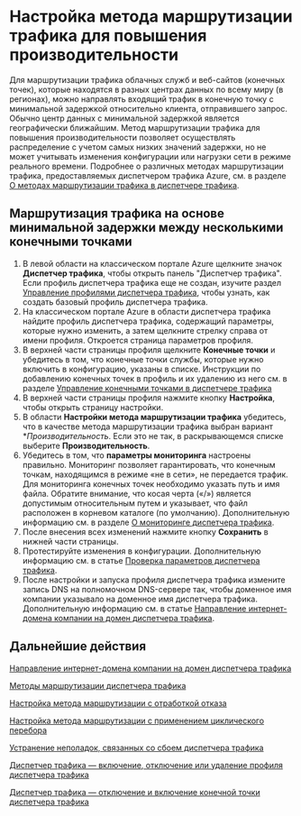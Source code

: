 <properties 
   pageTitle="Настройка метода маршрутизации трафика для повышения производительности | Microsoft Azure"
   description="Эта статья поможет вам настроить маршрутизацию трафика по производительности в диспетчере трафика."
   services="traffic-manager"
   documentationCenter=""
   authors="joaoma"
   manager="carmonm"
   editor="tysonn" />
<tags 
   ms.service="traffic-manager"
   ms.devlang="na"
   ms.topic="article"
   ms.tgt_pltfrm="na"
   ms.workload="infrastructure-services"
   ms.date="12/09/2015"
   ms.author="joaoma" />

# Настройка метода маршрутизации трафика для повышения производительности

Для маршрутизации трафика облачных служб и веб-сайтов (конечных точек), которые находятся в разных центрах данных по всему миру (в регионах), можно направлять входящий трафик в конечную точку с минимальной задержкой относительно клиента, отправившего запрос. Обычно центр данных с минимальной задержкой является географически ближайшим. Метод маршрутизации трафика для повышения производительности позволяет осуществлять распределение с учетом самых низких значений задержки, но не может учитывать изменения конфигурации или нагрузки сети в режиме реального времени. Подробнее о различных методах маршрутизации трафика, предоставляемых диспетчером трафика Azure, см. в разделе [О методах маршрутизации трафика в диспетчере трафика](traffic-manager-load-balancing-methods.md).

## Маршрутизация трафика на основе минимальной задержки между несколькими конечными точками

1. В левой области на классическом портале Azure щелкните значок **Диспетчер трафика**, чтобы открыть панель "Диспетчер трафика". Если профиль диспетчера трафика еще не создан, изучите раздел [Управление профилями диспетчера трафика](traffic-manager-manage-profiles.md), чтобы узнать, как создать базовый профиль диспетчера трафика.
2. На классическом портале Azure в области диспетчера трафика найдите профиль диспетчера трафика, содержащий параметры, которые нужно изменить, а затем щелкните стрелку справа от имени профиля. Откроется страница параметров профиля.
3. В верхней части страницы профиля щелкните **Конечные точки** и убедитесь в том, что конечные точки службы, которые нужно включить в конфигурацию, указаны в списке. Инструкции по добавлению конечных точек в профиль и их удалению из него см. в разделе [Управление конечными точками в диспетчере трафика](traffic-manager-endpoints.md)
4. В верхней части страницы профиля нажмите кнопку **Настройка**, чтобы открыть страницу настройки.
5. В области **Настройки метода маршрутизации трафика** убедитесь, что в качестве метода маршрутизации трафика выбран вариант **Производительность*. Если это не так, в раскрывающемся списке выберите **Производительность**.
6. Убедитесь в том, что **параметры мониторинга** настроены правильно. Мониторинг позволяет гарантировать, что конечным точкам, находящимся в режиме «не в сети», не передается трафик. Для мониторинга конечных точек необходимо указать путь и имя файла. Обратите внимание, что косая черта («/») является допустимым относительным путем и указывает, что файл расположен в корневом каталоге (по умолчанию). Дополнительную информацию см. в разделе [О мониторинге диспетчера трафика](traffic-manager-monitoring.md).
7. После внесения всех изменений нажмите кнопку **Сохранить** в нижней части страницы.
8. Протестируйте изменения в конфигурации. Дополнительную информацию см. в статье [Проверка параметров диспетчера трафика](traffic-manager-testing-settings.md).
9. После настройки и запуска профиля диспетчера трафика измените запись DNS на полномочном DNS-сервере так, чтобы доменное имя компании указывало на доменное имя диспетчера трафика. Дополнительную информацию см. в статье [Направление интернет-домена компании на домен диспетчера трафика](traffic-manager-point-internet-domain.md).

## Дальнейшие действия


[Направление интернет-домена компании на домен диспетчера трафика](traffic-manager-point-internet-domain.md)

[Методы маршрутизации диспетчера трафика](traffic-manager-routing-methods.md)

[Настройка метода маршрутизации с отработкой отказа](traffic-manager-configure-failover-routing-method.md)

[Настройка метода маршрутизации с применением циклического перебора](traffic-manager-configure-round-robin-routing-method.md)

[Устранение неполадок, связанных со сбоем диспетчера трафика](traffic-manager-troubleshooting-degraded.md)

[Диспетчер трафика — включение, отключение или удаление профиля диспетчера трафика](disable-enable-or-delete-a-profile.md)

[Диспетчер трафика — отключение и включение конечной точки диспетчера трафика](disable-or-enable-an-endpoint.md)
 

<!---HONumber=AcomDC_1217_2015-->